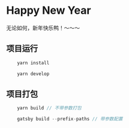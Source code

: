 # Happy New Year

无论如何，新年快乐鸭！～～～

## 项目运行

```javascript
    yarn install

    yarn develop
```

## 项目打包

```javascript
    yarn build // 不带参数打包

    gatsby build --prefix-paths // 带参数配置
```
